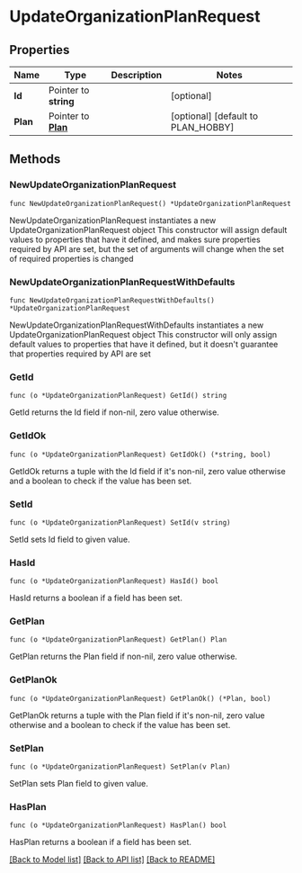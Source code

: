 # UpdateOrganizationPlanRequest

## Properties

Name | Type | Description | Notes
------------ | ------------- | ------------- | -------------
**Id** | Pointer to **string** |  | [optional] 
**Plan** | Pointer to [**Plan**](Plan.md) |  | [optional] [default to PLAN_HOBBY]

## Methods

### NewUpdateOrganizationPlanRequest

`func NewUpdateOrganizationPlanRequest() *UpdateOrganizationPlanRequest`

NewUpdateOrganizationPlanRequest instantiates a new UpdateOrganizationPlanRequest object
This constructor will assign default values to properties that have it defined,
and makes sure properties required by API are set, but the set of arguments
will change when the set of required properties is changed

### NewUpdateOrganizationPlanRequestWithDefaults

`func NewUpdateOrganizationPlanRequestWithDefaults() *UpdateOrganizationPlanRequest`

NewUpdateOrganizationPlanRequestWithDefaults instantiates a new UpdateOrganizationPlanRequest object
This constructor will only assign default values to properties that have it defined,
but it doesn't guarantee that properties required by API are set

### GetId

`func (o *UpdateOrganizationPlanRequest) GetId() string`

GetId returns the Id field if non-nil, zero value otherwise.

### GetIdOk

`func (o *UpdateOrganizationPlanRequest) GetIdOk() (*string, bool)`

GetIdOk returns a tuple with the Id field if it's non-nil, zero value otherwise
and a boolean to check if the value has been set.

### SetId

`func (o *UpdateOrganizationPlanRequest) SetId(v string)`

SetId sets Id field to given value.

### HasId

`func (o *UpdateOrganizationPlanRequest) HasId() bool`

HasId returns a boolean if a field has been set.

### GetPlan

`func (o *UpdateOrganizationPlanRequest) GetPlan() Plan`

GetPlan returns the Plan field if non-nil, zero value otherwise.

### GetPlanOk

`func (o *UpdateOrganizationPlanRequest) GetPlanOk() (*Plan, bool)`

GetPlanOk returns a tuple with the Plan field if it's non-nil, zero value otherwise
and a boolean to check if the value has been set.

### SetPlan

`func (o *UpdateOrganizationPlanRequest) SetPlan(v Plan)`

SetPlan sets Plan field to given value.

### HasPlan

`func (o *UpdateOrganizationPlanRequest) HasPlan() bool`

HasPlan returns a boolean if a field has been set.


[[Back to Model list]](../README.md#documentation-for-models) [[Back to API list]](../README.md#documentation-for-api-endpoints) [[Back to README]](../README.md)


